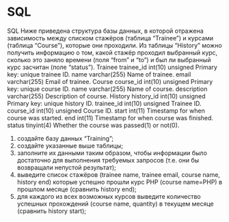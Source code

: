 # SQL
SQL
Ниже приведена структура базы данных, в которой отражена зависимость между
списком стажёров (таблица “Trainee”) и курсами (таблица “Course”), которые они
проходили. Из таблицы “History” можно получить информацию о том, какой стажёр
проходил выбранный курс, сколько это заняло времени (поля “from” и “to”) и был ли
выбранный курс засчитан (поле “status”).
Trainee
trainee_id int(10) unsigned Primary key: unique trainee ID.
name varchar(255) Name of trainee.
email varchar(255) Email of trainee.
Course
course_id int(10) unsigned Primary key: unique course ID.
name varchar(255) Name of course.
description varchar(255) Description of course.
History
history_id int(10) unsigned Primary key: unique history ID.
trainee_id int(10) unsigned Trainee ID.
course_id int(10) unsigned Course ID.
start int(11) Timestamp for when course was started.
end int(11) Timestamp for when course was finished.
status tinyint(4) Whether the course was passed(1) or not(0).
1. создайте базу данных “Training”;
2. создайте указанные выше таблицы;
3. заполните их данными таким образом, чтобы информации было достаточно для
выполнения требуемых запросов (т.е. они бы возвращали непустой результат);
4. выведите список стажёров (trainee name, trainee email, course name, history end)
которые успешно прошли курс PHP (course name=PHP) в прошлом месяце
(сравнить history end);
5. для каждого из всех возможных курсов выведите количество успешных
прохождений (course name, quantity) в текущем месяце (сравнить history start);

